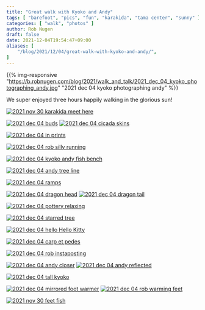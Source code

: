 ```yaml
---
title: "Great walk with Kyoko and Andy"
tags: [ "barefoot", "pics", "fun", "karakida", "tama center", "sunny" ]
categories: [ "walk", "photos" ]
author: Rob Nugen
draft: false
date: 2021-12-04T19:54:47+09:00
aliases: [
    "/blog/2021/12/04/great-walk-with-kyoko-and-andy/",
]
---
```


{{% img-responsive
"https://b.robnugen.com/blog/2021/walk_and_talk/2021_dec_04_kyoko_photographing_andy.jpg"
"2021 dec 04 kyoko photographing andy" %}}

We super enjoyed three hours happily walking in the glorious sun!

[![2021 nov 30 karakida meet here](//b.robnugen.com/blog/2021/walk_and_talk/thumbs/2021_nov_30_karakida_meet_here.jpg)](//b.robnugen.com/blog/2021/walk_and_talk/2021_nov_30_karakida_meet_here.jpg)

[![2021 dec 04 buds](//b.robnugen.com/blog/2021/walk_and_talk/thumbs/2021_dec_04_buds.jpg)](//b.robnugen.com/blog/2021/walk_and_talk/2021_dec_04_buds.jpg)
[![2021 dec 04 cicada skins](//b.robnugen.com/blog/2021/walk_and_talk/thumbs/2021_dec_04_cicada_skins.jpg)](//b.robnugen.com/blog/2021/walk_and_talk/2021_dec_04_cicada_skins.jpg)

[![2021 dec 04 in prints](//b.robnugen.com/blog/2021/walk_and_talk/thumbs/2021_dec_04_in_prints.jpg)](//b.robnugen.com/blog/2021/walk_and_talk/2021_dec_04_in_prints.jpg)

[![2021 dec 04 rob silly running](//b.robnugen.com/blog/2021/walk_and_talk/thumbs/2021_dec_04_rob_silly_running.jpg)](//b.robnugen.com/blog/2021/walk_and_talk/2021_dec_04_rob_silly_running.jpg)

[![2021 dec 04 kyoko andy fish bench](//b.robnugen.com/blog/2021/walk_and_talk/thumbs/2021_dec_04_kyoko_andy_fish_bench.jpg)](//b.robnugen.com/blog/2021/walk_and_talk/2021_dec_04_kyoko_andy_fish_bench.jpg)

[![2021 dec 04 andy tree line](//b.robnugen.com/blog/2021/walk_and_talk/thumbs/2021_dec_04_andy_tree_line.jpg)](//b.robnugen.com/blog/2021/walk_and_talk/2021_dec_04_andy_tree_line.jpg)

[![2021 dec 04 ramps](//b.robnugen.com/blog/2021/walk_and_talk/thumbs/2021_dec_04_ramps.jpg)](//b.robnugen.com/blog/2021/walk_and_talk/2021_dec_04_ramps.jpg)

[![2021 dec 04 dragon head](//b.robnugen.com/blog/2021/walk_and_talk/thumbs/2021_dec_04_dragon_head.jpg)](//b.robnugen.com/blog/2021/walk_and_talk/2021_dec_04_dragon_head.jpg)
[![2021 dec 04 dragon tail](//b.robnugen.com/blog/2021/walk_and_talk/thumbs/2021_dec_04_dragon_tail.jpg)](//b.robnugen.com/blog/2021/walk_and_talk/2021_dec_04_dragon_tail.jpg)

[![2021 dec 04 pottery relaxing](//b.robnugen.com/blog/2021/walk_and_talk/thumbs/2021_dec_04_pottery_relaxing.jpg)](//b.robnugen.com/blog/2021/walk_and_talk/2021_dec_04_pottery_relaxing.jpg)

[![2021 dec 04 starred tree](//b.robnugen.com/blog/2021/walk_and_talk/thumbs/2021_dec_04_starred_tree.jpg)](//b.robnugen.com/blog/2021/walk_and_talk/2021_dec_04_starred_tree.jpg)

[![2021 dec 04 hello Hello Kitty](//b.robnugen.com/blog/2021/walk_and_talk/thumbs/2021_dec_04_hello_Hello_Kitty.jpg)](//b.robnugen.com/blog/2021/walk_and_talk/2021_dec_04_hello_Hello_Kitty.jpg)

[![2021 dec 04 carp et pedes](//b.robnugen.com/blog/2021/walk_and_talk/thumbs/2021_dec_04_carp_et_pedes.jpg)](//b.robnugen.com/blog/2021/walk_and_talk/2021_dec_04_carp_et_pedes.jpg)

[![2021 dec 04 rob instaposting](//b.robnugen.com/blog/2021/walk_and_talk/thumbs/2021_dec_04_rob_instaposting.jpg)](//b.robnugen.com/blog/2021/walk_and_talk/2021_dec_04_rob_instaposting.jpg)

[![2021 dec 04 andy closer](//b.robnugen.com/blog/2021/walk_and_talk/thumbs/2021_dec_04_andy_closer.jpg)](//b.robnugen.com/blog/2021/walk_and_talk/2021_dec_04_andy_closer.jpg)
[![2021 dec 04 andy reflected](//b.robnugen.com/blog/2021/walk_and_talk/thumbs/2021_dec_04_andy_reflected.jpg)](//b.robnugen.com/blog/2021/walk_and_talk/2021_dec_04_andy_reflected.jpg)

[![2021 dec 04 tall kyoko](//b.robnugen.com/blog/2021/walk_and_talk/thumbs/2021_dec_04_tall_kyoko.jpg)](//b.robnugen.com/blog/2021/walk_and_talk/2021_dec_04_tall_kyoko.jpg)

[![2021 dec 04 mirrored foot warmer](//b.robnugen.com/blog/2021/walk_and_talk/thumbs/2021_dec_04_mirrored_foot_warmer.jpg)](//b.robnugen.com/blog/2021/walk_and_talk/2021_dec_04_mirrored_foot_warmer.jpg)
[![2021 dec 04 rob warming feet](//b.robnugen.com/blog/2021/walk_and_talk/thumbs/2021_dec_04_rob_warming_feet.jpg)](//b.robnugen.com/blog/2021/walk_and_talk/2021_dec_04_rob_warming_feet.jpg)

[![2021 nov 30 feet fish](//b.robnugen.com/blog/2021/walk_and_talk/thumbs/2021_nov_30_feet_fish.jpg)](//b.robnugen.com/blog/2021/walk_and_talk/2021_nov_30_feet_fish.jpg)

